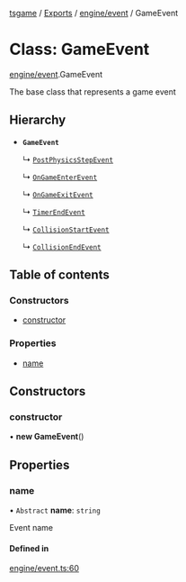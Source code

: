 [tsgame](../README.md) / [Exports](../modules.md) / [engine/event](../modules/engine_event.md) / GameEvent

# Class: GameEvent

[engine/event](../modules/engine_event.md).GameEvent

The base class that represents a game event

## Hierarchy

- **`GameEvent`**

  ↳ [`PostPhysicsStepEvent`](engine_game.PostPhysicsStepEvent.md)

  ↳ [`OnGameEnterEvent`](engine_gameObject.OnGameEnterEvent.md)

  ↳ [`OnGameExitEvent`](engine_gameObject.OnGameExitEvent.md)

  ↳ [`TimerEndEvent`](engine_timer.TimerEndEvent.md)

  ↳ [`CollisionStartEvent`](physics_physicsBody.CollisionStartEvent.md)

  ↳ [`CollisionEndEvent`](physics_physicsBody.CollisionEndEvent.md)

## Table of contents

### Constructors

- [constructor](engine_event.GameEvent.md#constructor)

### Properties

- [name](engine_event.GameEvent.md#name)

## Constructors

### constructor

• **new GameEvent**()

## Properties

### name

• `Abstract` **name**: `string`

Event name

#### Defined in

[engine/event.ts:60](https://github.com/ashleycheung/tsgame/blob/d3a4e72/src/engine/event.ts#L60)
